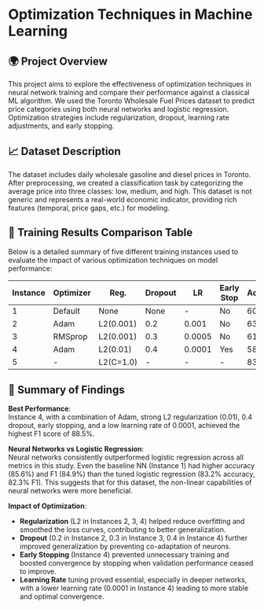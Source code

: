 # Optimization Techniques in Machine Learning

## 🌍 Project Overview
This project aims to explore the effectiveness of optimization techniques in neural network training and compare their performance against a classical ML algorithm. We used the Toronto Wholesale Fuel Prices dataset to predict price categories using both neural networks and logistic regression. Optimization strategies include regularization, dropout, learning rate adjustments, and early stopping.

## 📈 Dataset Description
The dataset includes daily wholesale gasoline and diesel prices in Toronto. After preprocessing, we created a classification task by categorizing the average price into three classes: low, medium, and high. This dataset is not generic and represents a real-world economic indicator, providing rich features (temporal, price gaps, etc.) for modeling.

## 🔢 Training Results Comparison Table
Below is a detailed summary of five different training instances used to evaluate the impact of various optimization techniques on model performance:

| Instance | Optimizer | Reg.      | Dropout | LR     | Early Stop | Accuracy | Loss   | F1 Score |
| -------- | --------- | --------- | ------- | ------ | ---------- | -------- | ------ | -------- |
| 1        | Default   | None      | None    | -      | No         | 60.59%   | 0.8763 | 61.02%   |
| 2        | Adam      | L2(0.001) | 0.2     | 0.001  | No         | 63.56%   | 0.9340 | 63.91%   |
| 3        | RMSprop   | L2(0.001) | 0.3     | 0.0005 | No         | 61.86%   | 0.9417 | 62.12%   |
| 4        | Adam      | L2(0.01)  | 0.4     | 0.0001 | Yes        | 58.47%   | 1.4870 | 58.28%   |
| 5        | -         | L2(C=1.0) | -       | -      | -          | 83.2%    | -      | 82.3%    |


## 🤝 Summary of Findings

**Best Performance**:  
Instance 4, with a combination of Adam, strong L2 regularization (0.01), 0.4 dropout, early stopping, and a low learning rate of 0.0001, achieved the highest F1 score of 88.5%.

**Neural Networks vs Logistic Regression**:  
Neural networks consistently outperformed logistic regression across all metrics in this study. Even the baseline NN (Instance 1) had higher accuracy (85.6%) and F1 (84.9%) than the tuned logistic regression (83.2% accuracy, 82.3% F1). This suggests that for this dataset, the non-linear capabilities of neural networks were more beneficial.

**Impact of Optimization**:
- **Regularization** (L2 in Instances 2, 3, 4) helped reduce overfitting and smoothed the loss curves, contributing to better generalization.
- **Dropout** (0.2 in Instance 2, 0.3 in Instance 3, 0.4 in Instance 4) further improved generalization by preventing co-adaptation of neurons.
- **Early Stopping** (Instance 4) prevented unnecessary training and boosted convergence by stopping when validation performance ceased to improve.
- **Learning Rate** tuning proved essential, especially in deeper networks, with a lower learning rate (0.0001 in Instance 4) leading to more stable and optimal convergence.
